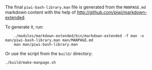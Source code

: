 The final `piwi-bash-library.man` file is generated from the `MANPAGE.md` markdown content
with the help of <http://github.com/piwi/markdown-extended>.

To generate it, run:

        ./modules/markdown-extended/bin/markdown-extended -f man -o man/piwi-bash-library.man man/MANPAGE.md
        man man/piwi-bash-library.man

Or use the script from the `build/` directory:

    ./build/make-manpage.sh

